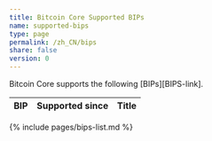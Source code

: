 ```yaml
---
title: Bitcoin Core Supported BIPs
name: supported-bips
type: page
permalink: /zh_CN/bips
share: false
version: 0
---
```

Bitcoin Core supports the following [BIPs][BIPS-link].

| BIP |Supported since| Title |
|-----|---------------|-------|
{% include pages/bips-list.md %}
